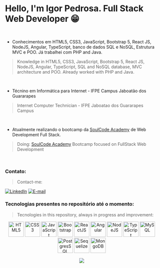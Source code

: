 # Hello, I'm Igor Pedrosa. Full Stack Web Developer 😁
<br/>

- Conhecimentos em HTML5, CSS3, JavaScript, Bootstrap 5, React JS, NodeJS, Angular, TypeScript, banco de dados SQL e NoSQL, Estrutura MVC e POO. Já trabalhei com PHP and Java.
> Knowledge in HTML5, CSS3, JavaScript, Bootstrap 5, React JS, NodeJS, Angular, TypeScript, SQL and NoSQL database, MVC architecture and POO. Already worked with PHP and Java.
<br/>

- Técnino em Informática para Internet - IFPE Campus Jaboatão dos Guararapes
> Internet Computer Technician - IFPE Jaboatao dos Guararapes Campus
<br/>

- Atualmente realizando o bootcamp da [SoulCode Academy](https://soulcodeacademy.org/curso-web-full-stack.html) de Web Development Full Stack.
> Doing: [SoulCode Academy](https://soulcodeacademy.org/curso-web-full-stack.html) Bootcamp focused on FullStack Web Development
<br/>

### Contato:
> Contact-me:

[![LinkedIn](https://img.shields.io/badge/LinkedIn-0077B5?style=for-the-badge&logo=linkedin&logoColor=white)](https://www.linkedin.com/in/igor-pedrosa/)
[![E-mail](https://img.shields.io/badge/Gmail-D14836?style=for-the-badge&logo=gmail&logoColor=white)](mailto:ilap1036@gmail.com)


### Tecnologias presentes no repositório até o momento: 
> Tecnologies in this repository, always in progress and improvement:

<p align="center">
  <img width="50" title="HTML5" src="https://cdn.jsdelivr.net/gh/devicons/devicon/icons/html5/html5-original.svg" />
  <img width="50" title="CSS3" src="https://cdn.jsdelivr.net/gh/devicons/devicon/icons/css3/css3-original.svg" />
  <img width="50" title="JavaScript" src="https://cdn.jsdelivr.net/gh/devicons/devicon/icons/javascript/javascript-original.svg" />
  <img width="50" title="Bootstrap" src="https://cdn.jsdelivr.net/gh/devicons/devicon/icons/bootstrap/bootstrap-original.svg" />
  <img width="50" title="ReactJS" src="https://cdn.jsdelivr.net/gh/devicons/devicon/icons/react/react-original.svg" />
  <img width="50" title="Angular" src="https://cdn.jsdelivr.net/gh/devicons/devicon/icons/angularjs/angularjs-original.svg" />
  <img width="50" title="NodeJS" height="50" src="https://cdn.jsdelivr.net/gh/devicons/devicon/icons/nodejs/nodejs-original.svg" />
  <img width="50" title="TypeScript" height="50" src="https://cdn.jsdelivr.net/gh/devicons/devicon/icons/typescript/typescript-original.svg" />
  <img width="50" title="MySQL" src="https://cdn.jsdelivr.net/gh/devicons/devicon/icons/mysql/mysql-original.svg" />
  <img width="50" title="PostgresSQL" src="https://cdn.jsdelivr.net/gh/devicons/devicon/icons/postgresql/postgresql-original.svg" />
  <img width="50" title="Sequelize" src="https://cdn.jsdelivr.net/gh/devicons/devicon/icons/sequelize/sequelize-original.svg" />
  <img width="50" title="MongoDB" src="https://cdn.jsdelivr.net/gh/devicons/devicon/icons/mongodb/mongodb-original.svg" />
</p>

<p align="center">
  <img src="https://i.imgur.com/lfnpjaD.gif">
</p>
